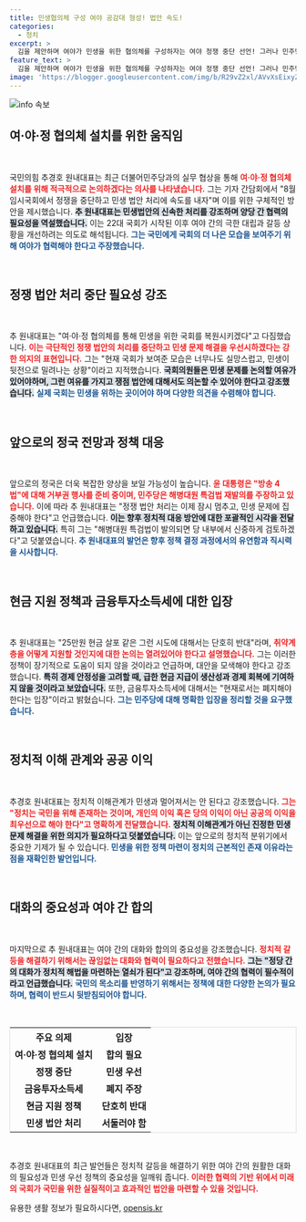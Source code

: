 ```yaml
---
title: 민생협의체 구성 여야 공감대 형성! 법안 속도!
categories:
  - 정치
excerpt: >
  김을 제안하며 여야가 민생을 위한 협의체를 구성하자는 여야 정쟁 중단 선언! 그러나 민주당의 반발과 대통령의 거부권 행사로 혼돈의 정국 예고!
feature_text: >
  김을 제안하며 여야가 민생을 위한 협의체를 구성하자는 여야 정쟁 중단 선언! 그러나 민주당의 반발과 대통령의 거부권 행사로 혼돈의 정국 예고!
image: 'https://blogger.googleusercontent.com/img/b/R29vZ2xl/AVvXsEixyZcFfHzMRdzZMjFBmAUKJYCLCGyLL1o632UiGVXcaFdKo_bkvkuCioo0uUKlGfBVcT3P84aROyZIXSBEx3Aw5nCQ3pTgDom1WDC4m8eifvWiAmWEEVb4x6G_l8C0QH225ldMjyaFvpxGEBGNO37VmDTDMHGhJPq73UglMfDca1-0aw/s1600/blogspot.png'
---
```


<p><img src="https://blogger.googleusercontent.com/img/b/R29vZ2xl/AVvXsEixyZcFfHzMRdzZMjFBmAUKJYCLCGyLL1o632UiGVXcaFdKo_bkvkuCioo0uUKlGfBVcT3P84aROyZIXSBEx3Aw5nCQ3pTgDom1WDC4m8eifvWiAmWEEVb4x6G_l8C0QH225ldMjyaFvpxGEBGNO37VmDTDMHGhJPq73UglMfDca1-0aw/s1600/blogspot.png" alt="info 속보" /></p>

<h2 data-ke-size="size26">여·야·정 협의체 설치를 위한 움직임</h2>

<p data-ke-size="size16">&nbsp;</p>

<p>국민의힘 추경호 원내대표는 최근 더불어민주당과의 실무 협상을 통해 <b><span style="color: #ee2323;">여·야·정 협의체 설치를 위해 적극적으로 논의하겠다는 의사를 나타냈습니다.</span></b> 그는 기자 간담회에서 "8월 임시국회에서 정쟁을 중단하고 민생 법안 처리에 속도를 내자"며 이를 위한 구체적인 방안을 제시했습니다. <b><span style="background-color: #21538527;">추 원내대표는 민생법안의 신속한 처리를 강조하며 양당 간 협력의 필요성을 역설했습니다.</span></b> 이는 22대 국회가 시작된 이후 여야 간의 극한 대립과 갈등 상황을 개선하려는 의도로 해석됩니다. <b><span style="color: #1a5490;">그는 국민에게 국회의 더 나은 모습을 보여주기 위해 여야가 협력해야 한다고 주장했습니다.</span></b></p>

<p data-ke-size="size16">&nbsp;</p>

<h2 data-ke-size="size26">정쟁 법안 처리 중단 필요성 강조</h2>

<p data-ke-size="size16">&nbsp;</p>

<p>추 원내대표는 "여·야·정 협의체를 통해 민생을 위한 국회를 복원시키겠다"고 다짐했습니다. <b><span style="color: #ee2323;">이는 극단적인 정쟁 법안의 처리를 중단하고 민생 문제 해결을 우선시하겠다는 강한 의지의 표현입니다.</span></b> 그는 "현재 국회가 보여준 모습은 너무나도 실망스럽고, 민생이 뒷전으로 밀려나는 상황"이라고 지적했습니다. <b><span style="background-color: #21538527;">국회의원들은 민생 문제를 논의할 여유가 있어야하며, 그런 여유를 가지고 쟁점 법안에 대해서도 의논할 수 있어야 한다고 강조했습니다.</span></b> <b><span style="color: #1a5490;">실제 국회는 민생을 위하는 곳이어야 하며 다양한 의견을 수렴해야 합니다.</span></b></p>

<p data-ke-size="size16">&nbsp;</p>

<h2 data-ke-size="size26">앞으로의 정국 전망과 정책 대응</h2>

<p data-ke-size="size16">&nbsp;</p>

<p>앞으로의 정국은 더욱 복잡한 양상을 보일 가능성이 높습니다. <b><span style="color: #ee2323;">윤 대통령은 "방송 4법"에 대해 거부권 행사를 준비 중이며, 민주당은 해병대원 특검법 재발의를 주장하고 있습니다.</span></b> 이에 따라 추 원내대표는 "정쟁 법안 처리는 이제 잠시 멈추고, 민생 문제에 집중해야 한다"고 언급했습니다. <b><span style="background-color: #21538527;">이는 향후 정치적 대응 방안에 대한 포괄적인 시각을 전달하고 있습니다.</span></b> 특히 그는 "해병대원 특검법이 발의되면 당 내부에서 신중하게 검토하겠다"고 덧붙였습니다. <b><span style="color: #1a5490;">추 원내대표의 발언은 향후 정책 결정 과정에서의 유연함과 직시력을 시사합니다.</span></b></p>

<p data-ke-size="size16">&nbsp;</p>

<h2 data-ke-size="size26">현금 지원 정책과 금융투자소득세에 대한 입장</h2>

<p data-ke-size="size16">&nbsp;</p>

<p>추 원내대표는 "25만원 현금 살포 같은 그런 시도에 대해서는 단호히 반대"라며, <b><span style="color: #ee2323;">취약계층을 어떻게 지원할 것인지에 대한 논의는 열려있어야 한다고 설명했습니다.</span></b> 그는 이러한 정책이 장기적으로 도움이 되지 않을 것이라고 언급하며, 대안을 모색해야 한다고 강조했습니다. <b><span style="background-color: #21538527;">특히 경제 안정성을 고려할 때, 급한 현금 지급이 생산성과 경제 회복에 기여하지 않을 것이라고 보았습니다.</span></b> 또한, 금융투자소득세에 대해서는 "현재로서는 폐지해야 한다는 입장"이라고 밝혔습니다. <b><span style="color: #1a5490;">그는 민주당에 대해 명확한 입장을 정리할 것을 요구했습니다.</span></b></p>

<p data-ke-size="size16">&nbsp;</p>

<h2 data-ke-size="size26">정치적 이해 관계와 공공 이익</h2>

<p data-ke-size="size16">&nbsp;</p>

<p>추경호 원내대표는 정치적 이해관계가 민생과 멀어져서는 안 된다고 강조했습니다. <b><span style="color: #ee2323;">그는 "정치는 국민을 위해 존재하는 것이며, 개인의 이익 혹은 당의 이익이 아닌 공공의 이익을 최우선으로 해야 한다"고 명확하게 전달했습니다.</span></b> <b><span style="background-color: #21538527;">정치적 이해관계가 아닌 진정한 민생 문제 해결을 위한 의지가 필요하다고 덧붙였습니다.</span></b> 이는 앞으로의 정치적 분위기에서 중요한 기제가 될 수 있습니다. <b><span style="color: #1a5490;">민생을 위한 정책 마련이 정치의 근본적인 존재 이유라는 점을 재확인한 발언입니다.</span></b></p>

<p data-ke-size="size16">&nbsp;</p>

<h2 data-ke-size="size26">대화의 중요성과 여야 간 합의</h2>

<p data-ke-size="size16">&nbsp;</p>

<p>마지막으로 추 원내대표는 여야 간의 대화와 합의의 중요성을 강조했습니다. <b><span style="color: #ee2323;">정치적 갈등을 해결하기 위해서는 끊임없는 대화와 협력이 필요하다고 전했습니다.</span></b> <b><span style="background-color: #21538527;">그는 "정당 간의 대화가 정치적 해법을 마련하는 열쇠가 된다"고 강조하며, 여야 간의 협력이 필수적이라고 언급했습니다.</span></b> <b><span style="color: #1a5490;">국민의 목소리를 반영하기 위해서는 정책에 대한 다양한 논의가 필요하며, 협력이 반드시 뒷받침되어야 합니다.</span></b></p>

<p data-ke-size="size16">&nbsp;</p>

<table style="width: 100%; border: 1px solid #ddd;">
<tr>
    <th style="text-align: center;">주요 의제</th>
    <th style="text-align: center;">입장</th>
</tr>
<tr>
    <td style="text-align: center; height: 17px;"><b>여·야·정 협의체 설치</b></td>
    <td style="text-align: center; height: 17px;"><b>합의 필요</b></td>
</tr>
<tr>
    <td style="text-align: center; height: 17px;"><b>정쟁 중단</b></td>
    <td style="text-align: center; height: 17px;"><b>민생 우선</b></td>
</tr>
<tr>
    <td style="text-align: center; height: 17px;"><b>금융투자소득세</b></td>
    <td style="text-align: center; height: 17px;"><b>폐지 주장</b></td>
</tr>
<tr>
    <td style="text-align: center; height: 17px;"><b>현금 지원 정책</b></td>
    <td style="text-align: center; height: 17px;"><b>단호히 반대</b></td>
</tr>
<tr>
    <td style="text-align: center; height: 17px;"><b>민생 법안 처리</b></td>
    <td style="text-align: center; height: 17px;"><b>서둘러야 함</b></td>
</tr>
</table>

<p data-ke-size="size16">&nbsp;</p>

<p>추경호 원내대표의 최근 발언들은 정치적 갈등을 해결하기 위한 여야 간의 원활한 대화의 필요성과 민생 우선 정책의 중요성을 일깨워 줍니다. <b><span style="color: #ee2323;">이러한 협력의 기반 위에서 미래의 국회가 국민을 위한 실질적이고 효과적인 법안을 마련할 수 있을 것입니다.</span></b> </p>
유용한 생활 정보가 필요하시다면, <a href="https://opensis.kr" rel="dofollow">opensis.kr</a>


